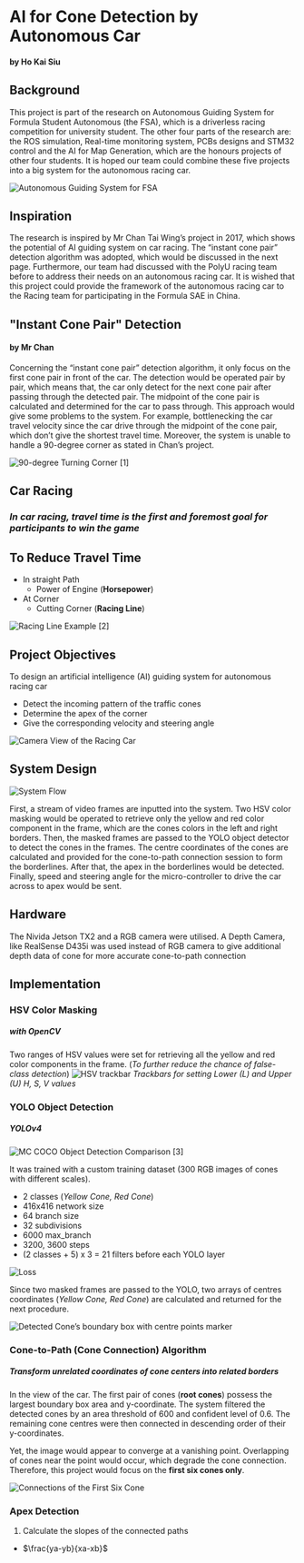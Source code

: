 # AI for Cone Detection by Autonomous Car
#### by Ho Kai Siu

## Background
This project is part of the research on Autonomous Guiding System for Formula Student Autonomous (the FSA), which is a driverless racing competition for university student. The other four parts of the research are: the ROS simulation, Real-time monitoring system, PCBs designs and STM32 control and the AI for Map Generation, which are the honours projects of other four students. It is hoped our team could combine these five projects into a big system for the autonomous racing car.

![Autonomous Guiding System for FSA](/Pic/BG.png)

## Inspiration
The research is inspired by Mr Chan Tai Wing’s project in 2017, which shows the potential of AI guiding system on car racing. The “instant cone pair” detection algorithm was adopted, which would be discussed in the next page. Furthermore, our team had discussed with the PolyU racing team before to address their needs on an autonomous racing car. It is wished that this project could provide the framework of the autonomous racing car to the Racing team for participating in the Formula SAE in China.

## "Instant Cone Pair" Detection
#### by Mr Chan
Concerning the “instant cone pair” detection algorithm, it only focus on the first cone pair in front of the car. The detection would be operated pair by pair, which means that, the car only detect for the next cone pair after passing through the detected pair. The midpoint of the cone pair is calculated and determined for the car to pass through. This approach would give some problems to the system. For example, bottlenecking the car travel velocity since the car drive through the midpoint of the cone pair, which don’t give the shortest travel time. Moreover, the system is unable to handle a 90-degree corner as stated in Chan’s project.

![90-degree Turning Corner [1]](/Pic/90corner.png)

## Car Racing
### *In car racing, travel time is the first and foremost goal for participants to win the game*

## To Reduce Travel Time
* In straight Path
  * Power of Engine (**Horsepower**)
* At Corner
  * Cutting Corner (**Racing Line**)

![Racing Line Example [2]](/Pic/RacingLine.png)

## Project Objectives
To design an artificial intelligence (AI) guiding system for autonomous racing car
* Detect the incoming pattern of the traffic cones
* Determine the apex of the corner
* Give the corresponding velocity and steering angle

![Camera View of the Racing Car](/Pic/cameraview.png)

## System Design
![System Flow](/Pic/systemdesign.png)

First, a stream of video frames are inputted into the system. Two HSV color masking would be operated to retrieve only the yellow and red color component in the frame, which are the cones colors in the left and right borders. Then, the masked frames are passed to the YOLO object detector to detect the cones in the frames. The centre coordinates of the cones are calculated and provided for the cone-to-path connection session to form the borderlines. After that, the apex in the borderlines would be detected. Finally, speed and steering angle for the micro-controller to drive the car across to apex would be sent.

## Hardware
The Nivida Jetson TX2 and a RGB camera were utilised. A Depth Camera, like RealSense D435i was used instead of RGB camera to give additional depth data of cone for more accurate cone-to-path connection

## Implementation
### HSV Color Masking
##### *with OpenCV*
Two ranges of HSV values were set for retrieving all the yellow and red color components in the frame. 
(*To further reduce the chance of false-class detection*)
![HSV trackbar](/Pic/hsvtrackbar.png)
*Trackbars for setting Lower (L) and Upper (U) H, S, V values*

### YOLO Object Detection
##### *YOLOv4*
![MC COCO Object Detection Comparison [3]](/Pic/yolov4.png)

It was trained with a custom training dataset (300 RGB images of cones with different scales). 
* 2 classes (*Yellow Cone, Red Cone*)
* 416x416 network size
* 64 branch size
* 32 subdivisions
* 6000 max_branch
* 3200, 3600 steps
* (2 classes + 5) x 3 = 21 filters before each YOLO layer

![Loss](/Pic/loss.jpeg)

Since two masked frames are passed to the YOLO, two arrays of centres coordinates (*Yellow Cone, Red Cone*) are calculated and returned for the next procedure.

![Detected Cone’s boundary box with centre points marker](/Pic/detectedcenter.png)

### Cone-to-Path (Cone Connection) Algorithm
##### *Transform unrelated coordinates of cone centers into related borders*
In the view of the car. The first pair of cones (**root cones**) possess the largest boundary box area and y-coordinate. The system filtered the detected cones by an area threshold of 600 and confident level of 0.6. The remaining cone centres were then connected in descending order of their y-coordinates.

Yet, the image would appear to converge at a vanishing point. Overlapping of cones near the point would occur, which degrade the cone connection. Therefore, this project would focus on the **first six cones only**.

![Connections of the First Six Cone](/Pic/connect6.png)

### Apex Detection
1. Calculate the slopes of the connected paths
 - $\frac{ya-yb}{xa-xb}$

